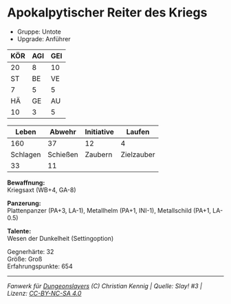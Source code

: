 # Apokalpytischer Reiter des Kriegs  
- Gruppe: Untote  
- Upgrade: Anführer  

| KÖR | AGI | GEI |  
| --- | --- | --- |  
| 20  | 8   | 10  |
| ST  | BE  | VE  |  
| 7   | 5   | 5   |
| HÄ  | GE  | AU  |  
| 10  | 3   | 5   |


| Leben    | Abwehr   | Initiative | Laufen     |
| -------- | -------- | ---------- | ---------- |
| 160      | 37       | 12         | 4          |
| Schlagen | Schießen | Zaubern    | Zielzauber |
| 33       | 11       |            |            |

**Bewaffnung:**  
Kriegsaxt (WB+4, GA-8)

**Panzerung:**  
Plattenpanzer (PA+3, LA-1), Metallhelm (PA+1, INI-1), Metallschild (PA+1, LA-0.5)

**Talente:**  
Wesen der Dunkelheit (Settingoption)

Gegnerhärte: 32  
Größe: Groß  
Erfahrungspunkte: 654  



___
*Fanwerk für [Dungeonslayers](https://www.dungeonslayers.net/) (C) Christian Kennig | Quelle: Slay! #3 | Lizenz: [CC-BY-NC-SA 4.0](https://creativecommons.org/licenses/by-nc-sa/4.0/deed.de)*